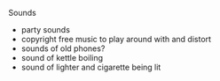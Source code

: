 Sounds

* party sounds
* copyright free music to play around with and distort
* sounds of old phones?
* sound of kettle boiling
* sound of lighter and cigarette being lit
